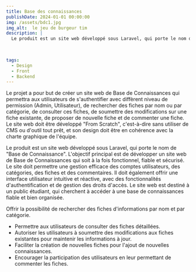 ```yaml
---
title: Base des connaissances
publishDate: 2024-01-01 00:00:00
img: /assets/bdc1.jpg
img_alt:  le jeu de burgeur tim
description: |
  Le produit est un site web développé sous Laravel, qui porte le nom de "Base de Connaissance".
  

  
tags:
  - Design
  - Front
  - Backend
---
```


Le projet a pour but de créer un site web de Base de Connaissances qui permettra aux utilisateurs de s'authentifier avec diffèrent niveau de permission (Admin, Utilisateur), de rechercher des fiches par nom ou par catégorie, de consulter ces fiches, de soumettre des modifications sur une fiche existante, de proposer de nouvelle fiche et de commenter une fiche. Le site web doit être développé "From Scratch", c'est-à-dire sans utiliser de CMS ou d'outil tout prêt, et son design doit être en cohérence avec la charte graphique de l'équipe.
  
Le produit est un site web développé sous Laravel, qui porte le nom de "Base de Connaissance".
L'objectif principal est de développer un site web de Base de Connaissances qui soit à la fois fonctionnel, fiable et sécurisé. Le site doit permettre une gestion efficace des comptes utilisateurs, des catégories, des fiches et des commentaires. Il doit également offrir une interface utilisateur intuitive et réactive, avec des fonctionnalités d'authentification et de gestion des droits d'accès.
Le site web est destiné à un public étudiant, qui cherchent à accéder à une base de connaissances fiable et bien organisée.

Offrir la possibilité de rechercher des fiches d'informations par nom et par catégorie.
- Permettre aux utilisateurs de consulter des fiches détaillées.
- Autoriser les utilisateurs à soumettre des modifications aux fiches existantes
pour maintenir les informations à jour.
- Faciliter la création de nouvelles fiches pour l'ajout de nouvelles connaissances.
- Encourager la participation des utilisateurs en leur permettant de commenter les
fiches.